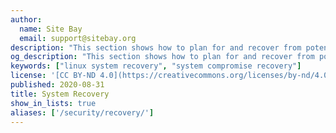 ```yaml
---
author:
  name: Site Bay
  email: support@sitebay.org
description: "This section shows how to plan for and recover from potential system compromises."
og_description: "This section shows how to plan for and recover from potential system compromises."
keywords: ["linux system recovery", "system compromise recovery"]
license: '[CC BY-ND 4.0](https://creativecommons.org/licenses/by-nd/4.0)'
published: 2020-08-31
title: System Recovery
show_in_lists: true
aliases: ['/security/recovery/']
---
```


